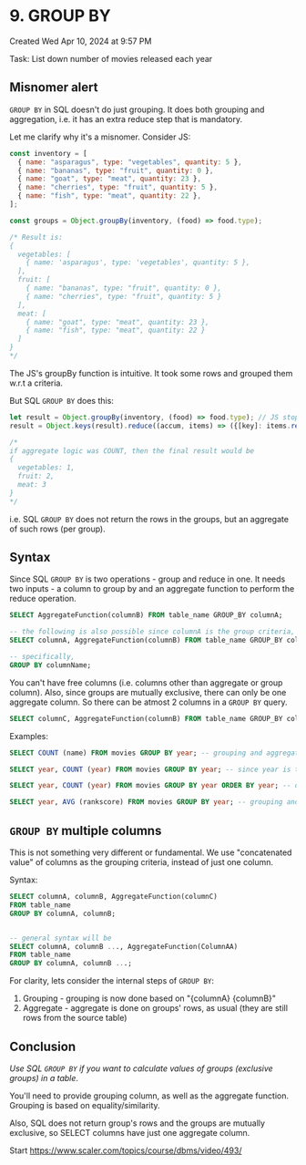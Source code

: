 # 9. GROUP BY
Created Wed Apr 10, 2024 at 9:57 PM

Task: List down number of movies released each year

## Misnomer alert
 `GROUP BY` in SQL doesn't do just grouping. 
 It does both grouping and aggregation, i.e. it has an extra reduce step that is mandatory.
 
Let me clarify why it's a misnomer. Consider JS:
```js
const inventory = [
  { name: "asparagus", type: "vegetables", quantity: 5 },
  { name: "bananas", type: "fruit", quantity: 0 },
  { name: "goat", type: "meat", quantity: 23 },
  { name: "cherries", type: "fruit", quantity: 5 },
  { name: "fish", type: "meat", quantity: 22 },
];

const groups = Object.groupBy(inventory, (food) => food.type);

/* Result is:
{
  vegetables: [
    { name: 'asparagus', type: 'vegetables', quantity: 5 },
  ],
  fruit: [
    { name: "bananas", type: "fruit", quantity: 0 },
    { name: "cherries", type: "fruit", quantity: 5 }
  ],
  meat: [
    { name: "goat", type: "meat", quantity: 23 },
    { name: "fish", type: "meat", quantity: 22 }
  ]
}
*/
```
The JS's groupBy function is intuitive. It took some rows and grouped them w.r.t a criteria.

But SQL `GROUP BY` does this:
```js
let result = Object.groupBy(inventory, (food) => food.type); // JS stops here, but SQL it yet to finish
result = Object.keys(result).reduce((accum, items) => ({[key]: items.reduce(aggregateLogic)}), {});

/*
if aggregate logic was COUNT, then the final result would be
{
  vegetables: 1,
  fruit: 2,
  meat: 3
}
*/
```
i.e. SQL `GROUP BY` does not return the rows in the groups, but an aggregate of such rows (per group).

## Syntax
Since SQL `GROUP BY` is two operations - group and reduce in one. It needs two inputs - a column to group by and an aggregate function to perform the reduce operation.

```sql
SELECT AggregateFunction(columnB) FROM table_name GROUP_BY columnA;

-- the following is also possible since columnA is the group criteria, i.e. it's value is the same for a group's rows
SELECT columnA, AggregateFunction(columnB) FROM table_name GROUP_BY columnA;

-- specifically,
GROUP BY columnName;
```

You can't have free columns (i.e. columns other than aggregate or group column).
Also, since groups are mutually exclusive, there can only be one aggregate column. So there can be atmost 2 columns in a `GROUP BY` query.
```sql
SELECT columnC, AggregateFunction(columnB) FROM table_name GROUP_BY columnA; -- error, grouped on A, aggregate values for groups generates on B, now there's no way to include C (unsolvable because groups have many rows, which value of C would you print??)
```

Examples:
```sql
SELECT COUNT (name) FROM movies GROUP BY year; -- grouping and aggregation specified, OK.

SELECT year, COUNT (year) FROM movies GROUP BY year; -- since year is the group criteria, yes it can be included usually in output, since it's preserved

SELECT year, COUNT (year) FROM movies GROUP BY year ORDER BY year; -- order by is the last code to run, doesn't affect GROUP BY

SELECT year, AVG (rankscore) FROM movies GROUP BY year; -- grouping and aggregation are different, so can be done on different column, OK.
```


## `GROUP BY` multiple columns
This is not something very different or fundamental. 
We use "concatenated value" of columns as the grouping criteria, instead of just one column.

Syntax:
```sql
SELECT columnA, columnB, AggregateFunction(columnC)
FROM table_name 
GROUP BY columnA, columnB;


-- general syntax will be
SELECT columnA, columnB ..., AggregateFunction(ColumnAA)
FROM table_name
GROUP BY columnA, columnB ...;
```

For clarity, lets consider the internal steps of `GROUP BY`:
1. Grouping - grouping is now done based on "{columnA} {columnB}"
2. Aggregate - aggregate is done on groups' rows, as usual (they are still rows from the source table)

## Conclusion
*Use SQL `GROUP BY` if you want to calculate values of groups (exclusive groups) in a table*.

You'll need to provide grouping column, as well as the aggregate function. Grouping is based on equality/similarity.

Also, SQL does not return group's rows and the groups are mutually exclusive, so SELECT columns have just one aggregate column.

Start https://www.scaler.com/topics/course/dbms/video/493/